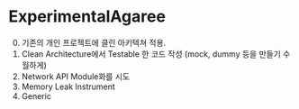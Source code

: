 # ExperimentalAgaree

0. 기존의 개인 프로젝트에 클린 아키텍쳐 적용.
1. Clean Architecture에서 Testable 한 코드 작성 (mock, dummy 등을 만들기 수월하게) 
2. Network API Module화를 시도
3. Memory Leak Instrument
4. Generic
